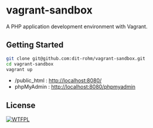 # vagrant-sandbox
A PHP application development environment with Vagrant.

## Getting Started
```bash
git clone git@github.com:dit-rohm/vagrant-sandbox.git
cd vagrant-sandbox
vagrant up
```

* /public_html : [http://localhost:8080/](http://localhost:8080/)
* phpMyAdmin : [http://localhost:8080/phpmyadmin](http://localhost:8080/phpmyadmin)

## License
[![WTFPL](http://www.wtfpl.net/wp-content/uploads/2012/12/wtfpl-badge-4.png)](http://www.wtfpl.net/)
